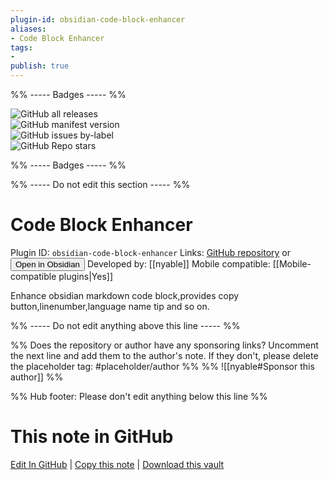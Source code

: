 ```yaml
---
plugin-id: obsidian-code-block-enhancer
aliases:
- Code Block Enhancer
tags: 
- 
publish: true
---
```


%% ----- Badges ----- %%

![GitHub all releases](https://img.shields.io/github/downloads/nyable/obsidian-code-block-enhancer/total?color=573E7A&logo=github&style=for-the-badge)   
![GitHub manifest version](https://img.shields.io/github/manifest-json/v/nyable/obsidian-code-block-enhancer?color=573E7A&logo=github&style=for-the-badge)   
![GitHub issues by-label](https://img.shields.io/github/issues/nyable/obsidian-code-block-enhancer/help%20wanted?color=573E7A&logo=github&style=for-the-badge)   
![GitHub Repo stars](https://img.shields.io/github/stars/nyable/obsidian-code-block-enhancer?color=573E7A&logo=github&style=for-the-badge)

%% ----- Badges ----- %%

%% ----- Do not edit this section ----- %%

# Code Block Enhancer

Plugin ID: `obsidian-code-block-enhancer`
Links: [GitHub repository](https://github.com/nyable/obsidian-code-block-enhancer) or [<button id=HH>Open in Obsidian</button>](obsidian://goto-plugin?id=obsidian-code-block-enhancer)
Developed by: [[nyable]]
Mobile compatible: [[Mobile-compatible plugins|Yes]]

Enhance obsidian markdown code block,provides copy button,linenumber,language name tip and so on.

%% ----- Do not edit anything above this line ----- %% 

%% Does the repository or author have any sponsoring links? Uncomment the next line and add them to the author's note. If they don't, please delete the placeholder tag: #placeholder/author %%
%% ![[nyable#Sponsor this author]] %%

%% Hub footer: Please don't edit anything below this line %%

# This note in GitHub

<span class="git-footer">[Edit In GitHub](https://github.dev/obsidian-community/obsidian-hub/blob/main/02%20-%20Community%20Expansions/02.05%20All%20Community%20Expansions/Plugins/obsidian-code-block-enhancer.md "git-hub-edit-note") | [Copy this note](https://raw.githubusercontent.com/obsidian-community/obsidian-hub/main/02%20-%20Community%20Expansions/02.05%20All%20Community%20Expansions/Plugins/obsidian-code-block-enhancer.md "git-hub-copy-note") | [Download this vault](https://github.com/obsidian-community/obsidian-hub/archive/refs/heads/main.zip "git-hub-download-vault") </span>
